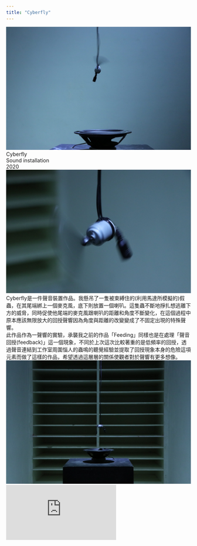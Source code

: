 ```yaml
---
title: "Cyberfly"
---
```


  <img class="img" src="./img0.jpg">
  <div class="ttlbox">
    <div class="ttl">
        Cyberfly
    </div>
    <div class="inf">
        Sound installation<br>
        2020
    </div>
  </div>


  <div class="box">
      <div class="dscrptn">
      </div>
  </div>


  <div class="box">
      <img class="subimg" src="./img1.jpg">
  </div>


  <div class="box">
      <div class="dscrptn">
      Cyberfly是一件聲音裝置作品。我懸吊了一隻被束縛住的(利用馬達所模擬的)假蟲，在其尾端綁上一個麥克風，底下則放置一個喇叭。這隻蟲不斷地掙扎想逃離下方的威脅，同時促使他尾端的麥克風跟喇叭的距離和角度不斷變化，在這個過程中原本應該無限放大的回授聲響因為角度與距離的改變變成了不固定出現的特殊聲響。<br>
      此作品作為一聲響的實驗，承襲我之前的作品「Feeding」同樣也是在處理「聲音回授(feedback)」這一個現象，不同於上次這次比較著重的是低頻率的回授，透過聲音連結到工作室周圍惱人的蟲鳴的聽覺經驗並提取了回授現象本身的危險這項元素而做了這樣的作品，希望透過這層層的關係使觀者對於聲響有更多想像。<br>
      </div>
  </div>


  <div class="box">
      <img class="subimg" src="./img2.jpg">
  </div>


  <div class="box"></div>

  <iframe title="vimeo-player" src="https://player.vimeo.com/video/457294371" frameborder="0" allowfullscreen></iframe>
